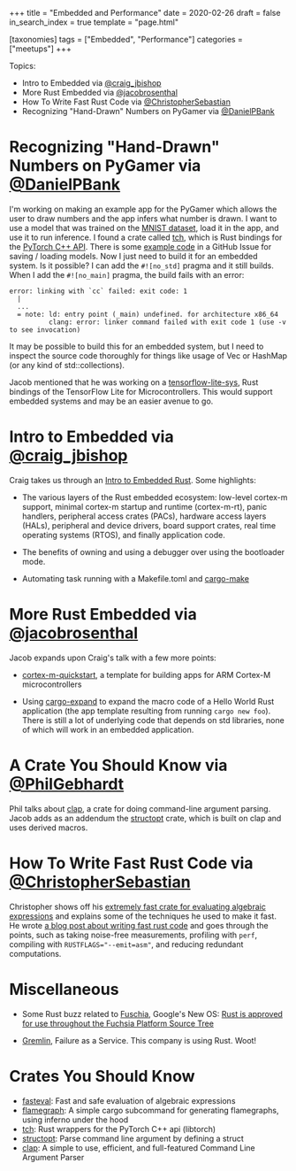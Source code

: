 +++
title = "Embedded and Performance"
date = 2020-02-26
draft = false
in_search_index = true
template = "page.html"

[taxonomies] 
tags = ["Embedded", "Performance"]
categories = ["meetups"]
+++

Topics:

- Intro to Embedded via [@craig_jbishop](https://github.com/craigjb)
- More Rust Embedded via [@jacobrosenthal](https://github.com/jacobrosenthal)
- How To Write Fast Rust Code via [@ChristopherSebastian](https://github.com/likebike)
- Recognizing "Hand-Drawn" Numbers on PyGamer via [@DanielPBank](https://github.com/danielbank)

<!-- more -->

# Recognizing "Hand-Drawn" Numbers on PyGamer via [@DanielPBank](https://github.com/danielbank)

I'm working on making an example app for the PyGamer which allows the user to draw numbers and the app infers what number is drawn. I want to use a model that was trained on the [MNIST dataset](http://yann.lecun.com/exdb/mnist/), load it in the app, and use it to run inference. I found a crate called [tch](), which is Rust bindings for the [PyTorch C++ API](https://pytorch.org/cppdocs/). There is some [example code](https://github.com/LaurentMazare/tch-rs/issues/50) in a GitHub Issue for saving / loading models. Now I just need to build it for an embedded system. Is it possible? I can add the `#![no_std]` pragma and it still builds. When I add the `#![no_main]` pragma, the build fails with an error:

```
error: linking with `cc` failed: exit code: 1
  |
  ...
  = note: ld: entry point (_main) undefined. for architecture x86_64
          clang: error: linker command failed with exit code 1 (use -v to see invocation)
```

It may be possible to build this for an embedded system, but I need to inspect the source code thoroughly for things like usage of Vec or HashMap (or any kind of std::collections).

Jacob mentioned that he was working on a [tensorflow-lite-sys](https://github.com/jacobrosenthal/tensorflow-lite-sys), Rust bindings of the TensorFlow Lite for Microcontrollers. This would support embedded systems and may be an easier avenue to go.

# Intro to Embedded via [@craig_jbishop](https://github.com/craigjb)

Craig takes us through an [Intro to Embedded Rust](https://craigjb.com/2019/12/31/stm32l0-rust/). Some highlights:

- The various layers of the Rust embedded ecosystem: low-level cortex-m support, minimal cortex-m startup and runtime (cortex-m-rt), panic handlers, peripheral access crates (PACs), hardware access layers (HALs), peripheral and device drivers, board support crates, real time operating systems (RTOS), and finally application code.

- The benefits of owning and using a debugger over using the bootloader mode.

- Automating task running with a Makefile.toml and [cargo-make](https://github.com/sagiegurari/cargo-make)

# More Rust Embedded via [@jacobrosenthal](https://github.com/jacobrosenthal)

Jacob expands upon Craig's talk with a few more points:

- [cortex-m-quickstart](https://github.com/rust-embedded/cortex-m-quickstart/), a template for building apps for ARM Cortex-M microcontrollers

- Using [cargo-expand](https://github.com/dtolnay/cargo-expand) to expand the macro code of a Hello World Rust application (the app template resulting from running `cargo new foo`). There is still a lot of underlying code that depends on std libraries, none of which will work in an embedded application.

# A Crate You Should Know via [@PhilGebhardt](https://github.com/philgebhardt)

Phil talks about [clap](https://crates.io/crates/clap), a crate for doing command-line argument parsing. Jacob adds as an addendum the [structopt](https://crates.io/crates/structopt) crate, which is built on clap and uses derived macros.

# How To Write Fast Rust Code via [@ChristopherSebastian](https://github.com/likebike)

Christopher shows off his [extremely fast crate for evaluating algebraic expressions](https://crates.io/crates/fasteval) and explains some of the techniques he used to make it fast. He wrote [a blog post about writing fast rust code](http://likebike.com/posts/How_To_Write_Fast_Rust_Code.html) and goes through the points, such as taking noise-free measurements, profiling with `perf`, compiling with `RUSTFLAGS="--emit=asm"`, and reducing redundant computations.

# Miscellaneous

- Some Rust buzz related to [Fuschia](https://fuchsia.dev/), Google's New OS: [Rust is approved for use throughout the Fuchsia Platform Source Tree](https://fuchsia.googlesource.com/fuchsia/+/refs/heads/master/docs/project/policy/programming_languages.md#Rust)

- [Gremlin](https://www.gremlin.com/), Failure as a Service. This company is using Rust. Woot!

# Crates You Should Know

- [fasteval](https://crates.io/crates/fasteval): Fast and safe evaluation of algebraic expressions
- [flamegraph](https://crates.io/crates/flamegraph): A simple cargo subcommand for generating flamegraphs, using inferno under the hood
- [tch](https://crates.io/crates/tch): Rust wrappers for the PyTorch C++ api (libtorch)
- [structopt](https://crates.io/crates/structopt): Parse command line argument by defining a struct
- [clap](https://crates.io/crates/clap): A simple to use, efficient, and full-featured Command Line Argument Parser
